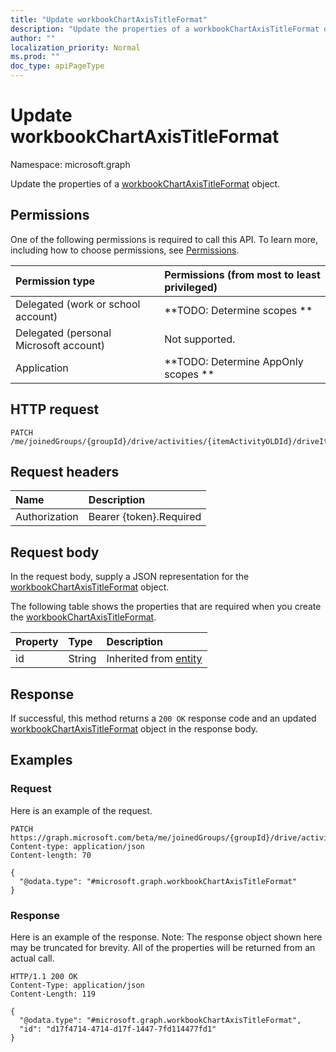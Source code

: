 ```yaml
---
title: "Update workbookChartAxisTitleFormat"
description: "Update the properties of a workbookChartAxisTitleFormat object."
author: ""
localization_priority: Normal
ms.prod: ""
doc_type: apiPageType
---
```


# Update workbookChartAxisTitleFormat

Namespace: microsoft.graph

Update the properties of a [workbookChartAxisTitleFormat](../resources/workbookchartaxistitleformat.md) object.

## Permissions
One of the following permissions is required to call this API. To learn more, including how to choose permissions, see [Permissions](/concepts/permissions-reference.md).

|Permission type|Permissions (from most to least privileged)|
|:---|:---|
|Delegated (work or school account)|**TODO: Determine scopes **|
|Delegated (personal Microsoft account)|Not supported.|
|Application|**TODO: Determine AppOnly scopes **|

## HTTP request
<!-- {
  "blockType": "ignored"
}
-->
``` http
PATCH /me/joinedGroups/{groupId}/drive/activities/{itemActivityOLDId}/driveItem/workbook/names/{workbookNamedItemId}/worksheet/charts/{workbookChartId}/axes/categoryAxis/title/format
```

## Request headers
|Name|Description|
|:---|:---|
|Authorization|Bearer {token}.Required|

## Request body
In the request body, supply a JSON representation for the [workbookChartAxisTitleFormat](../resources/workbookchartaxistitleformat.md) object.

The following table shows the properties that are required when you create the [workbookChartAxisTitleFormat](../resources/workbookchartaxistitleformat.md).

|Property|Type|Description|
|:---|:---|:---|
|id|String| Inherited from [entity](../resources/entity.md)|



## Response
If successful, this method returns a `200 OK` response code and an updated [workbookChartAxisTitleFormat](../resources/workbookchartaxistitleformat.md) object in the response body.

## Examples

### Request
Here is an example of the request.
<!-- {
  "blockType": "request",
  "name": "update_workbookchartaxistitleformat"
}
-->
``` http
PATCH https://graph.microsoft.com/beta/me/joinedGroups/{groupId}/drive/activities/{itemActivityOLDId}/driveItem/workbook/names/{workbookNamedItemId}/worksheet/charts/{workbookChartId}/axes/categoryAxis/title/format
Content-type: application/json
Content-length: 70

{
  "@odata.type": "#microsoft.graph.workbookChartAxisTitleFormat"
}
```

### Response
Here is an example of the response. Note: The response object shown here may be truncated for brevity. All of the properties will be returned from an actual call.
<!-- {
  "blockType": "response",
  "truncated": true
}
-->
``` http
HTTP/1.1 200 OK
Content-Type: application/json
Content-Length: 119

{
  "@odata.type": "#microsoft.graph.workbookChartAxisTitleFormat",
  "id": "d17f4714-4714-d17f-1447-7fd114477fd1"
}
```

